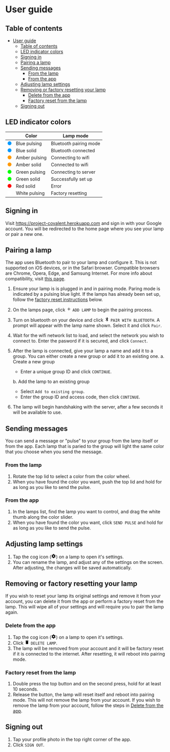 # User guide

## Table of contents
- [User guide](#user-guide)
  - [Table of contents](#table-of-contents)
  - [LED indicator colors](#led-indicator-colors)
  - [Signing in](#signing-in)
  - [Pairing a lamp](#pairing-a-lamp)
  - [Sending messages](#sending-messages)
    - [From the lamp](#from-the-lamp)
    - [From the app](#from-the-app)
  - [Adjusting lamp settings](#adjusting-lamp-settings)
  - [Removing or factory resetting your lamp](#removing-or-factory-resetting-your-lamp)
    - [Delete from the app](#delete-from-the-app)
    - [Factory reset from the lamp](#factory-reset-from-the-lamp)
  - [Signing out](#signing-out)

## LED indicator colors
|                                                        | Color                  | Lamp mode              |
|--------------------------------------------------------|------------------------|------------------------|
| <img src="indicators/dot-blue-pulse.svg" width='12'>   | Blue pulsing           | Bluetooth pairing mode |
| <img src="indicators/dot-blue.svg" width='12'>         | Blue solid             | Bluetooth connected    |
| <img src="indicators/dot-amber-pulse.svg" width='12'>  | Amber pulsing          | Connecting to wifi     |
| <img src="indicators/dot-amber.svg" width='12'>        | Amber solid            | Connected to wifi      |
| <img src="indicators/dot-green-pulse.svg" width='12'>  | Green pulsing          | Connecting to server   |
| <img src="indicators/dot-green.svg" width='12'>        | Green solid            | Successfully set up    |
| <img src="indicators/dot-red.svg" width='12'>          | Red solid              | Error                  |
| <img src="indicators/dot-white-pulse.svg" width='12'>  | White pulsing          | Factory resetting      |



## Signing in
Visit https://project-covalent.herokuapp.com and sign in with your Google account. You will be redirected to the home page where you see your lamp or pair a new one.

## Pairing a lamp
The app uses Bluetooth to pair to your lamp and configure it. This is not supported on iOS devices, or in the Safari browser. Compatible browsers are Chrome, Opera, Edge, and Samsung Internet. For more info about compatibility, visit <a href="https://developer.mozilla.org/en-US/docs/Web/API/Web_Bluetooth_API#browser_compatibility" target="_blank">this page</a>.

1. Ensure your lamp is is plugged in and in pairing mode. Paring mode is indicated by a pulsing blue light. If the lamps has already been set up, follow the [factory reset instructions](#removing-or-factory-resetting-your-lamp) below.
2. On the lamps page, click <img src="plus.svg" height='15'> `ADD LAMP` to begin the pairing process.
3. Turn on bluetooth on your device and click <img src="bluetooth.svg" height='15'> `PAIR WITH BLUETOOTH`. A prompt will appear with the lamp name shown. Select it and click `Pair`.
4. Wait for the wifi network list to load, and select the network you wish to connect to. Enter the pasword if it is secured, and click `Connect`.
5. After the lamp is connected, give your lamp a name and add it to a group. You can either create a new group or add it to an existing one.
    a. Create a new group
    -  Enter a unique group ID and click `CONTINUE`.
    
    b. Add the lamp to an existing group
    - Select `Add to existing group`.
    - Enter the group ID and access code, then click `CONTINUE`.
6. The lamp will begin handshaking with the server, after a few seconds it will be available to use.

## Sending messages
You can send a message or "pulse" to your group from the lamp itself or from the app. Each lamp that is paried to the group will light the same color that you choose when you send the message.

### From the lamp
1. Rotate the top lid to select a color from the color wheel.
2. When you have found the color you want, push the top lid and hold for as long as you like to send the pulse.

### From the app
1. In the lamps list, find the lamp you want to control, and drag the white thumb along the color slider.
2. When you have found the color you want, click `SEND PULSE` and hold for as long as you like to send the pulse.

## Adjusting lamp settings
1. Tap the cog icon (<img src="cog.svg" height='15'>) on a lamp to open it's settings.
2. You can rename the lamp, and adjust any of the settings on the screen. After adjusting, the changes will be saved automatically.

## Removing or factory resetting your lamp
If you wish to reset your lamp its original settings and remove it from your account, you can delete it from the app or perform a factory reset from the lamp. This will wipe all of your settings and will require you to pair the lamp again.
### Delete from the app
1. Tap the cog icon (<img src="cog.svg" height='15'>) on a lamp to open it's settings.
2. Click <img src="delete.svg" height='15'> `DELETE LAMP`.
3. The lamp will be removed from your account and it will be factory reset if it is connected to the internet. After resetting, it will reboot into pairing mode.

### Factory reset from the lamp
1. Double press the top button and on the second press, hold for at least 10 seconds.
2. Release the button, the lamp will reset itself and reboot into pairing mode. This will not remove the lamp from your account. If you wish to remove the lamp from your account, follow the steps in [Delete from the app](#delete-from-the-app).

## Signing out
1. Tap your profile photo in the top right corner of the app.
2. Click `SIGN OUT`.